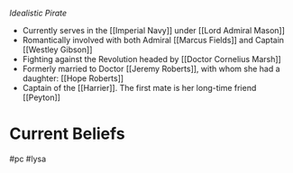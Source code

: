*Idealistic Pirate*
- Currently serves in the [[Imperial Navy]] under [[Lord Admiral Mason]]
- Romantically involved with both Admiral [[Marcus Fields]] and Captain [[Westley Gibson]]
- Fighting against the Revolution headed by [[Doctor Cornelius Marsh]]
- Formerly married to Doctor [[Jeremy Roberts]], with whom she had a daughter: [[Hope Roberts]]
- Captain of the [[Harrier]].  The first mate is her long-time friend [[Peyton]]

# Current Beliefs

#pc #lysa 